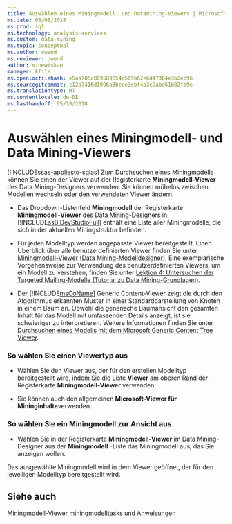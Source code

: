 ```yaml
---
title: Auswählen eines Miningmodell- und Datamining-Viewers | Microsoft Docs
ms.date: 05/08/2018
ms.prod: sql
ms.technology: analysis-services
ms.custom: data-mining
ms.topic: conceptual
ms.author: owend
ms.reviewer: owend
author: minewiskan
manager: kfile
ms.openlocfilehash: e5aa785c809589854d569b62e6d47364e3b2eb96
ms.sourcegitcommit: c12a7416d1996a3bcce3ebf4a3c9abe61b02fb9e
ms.translationtype: MT
ms.contentlocale: de-DE
ms.lasthandoff: 05/10/2018
---
```

# <a name="select-a-mining-model-and-a-data-mining-viewer"></a>Auswählen eines Miningmodell- und Data Mining-Viewers
[!INCLUDE[ssas-appliesto-sqlas](../../includes/ssas-appliesto-sqlas.md)]
  Zum Durchsuchen eines Miningmodells können Sie einen der Viewer auf der Registerkarte **Miningmodell-Viewer** des Data Mining-Designers verwenden. Sie können mühelos zwischen Modellen wechseln oder den verwendeten Viewer ändern.  
  
-   Das Dropdown-Listenfeld **Miningmodell** der Registerkarte **Miningmodell-Viewer** des Data Mining-Designers in [!INCLUDE[ssBIDevStudioFull](../../includes/ssbidevstudiofull-md.md)] enthält eine Liste aller Miningmodelle, die sich in der aktuellen Miningstruktur befinden.  
  
-   Für jeden Modelltyp werden angepasste Viewer bereitgestellt. Einen Überblick über alle benutzerdefinierten Viewer finden Sie unter [Miningmodell-Viewer &#40;Data Mining-Modelldesigner&#41;](http://msdn.microsoft.com/library/4ba391d5-c97b-4848-ba7c-7d096fa4b7dd). Eine exemplarische Vorgehensweise zur Verwendung des benutzerdefinierten Viewers, um ein Modell zu verstehen, finden Sie unter [Lektion 4: Untersuchen der Targeted Mailing-Modelle &#40;Tutorial zu Data Mining-Grundlagen&#41;](http://msdn.microsoft.com/library/1e00c5b9-a9f8-4503-99ee-377c9cc02d7f).  
  
-   Der [!INCLUDE[msCoName](../../includes/msconame-md.md)] Generic Content-Viewer zeigt die durch den Algorithmus erkannten Muster in einer Standarddarstellung von Knoten in einem Baum an. Obwohl die generische Baumansicht den gesamten Inhalt für das Modell mit umfassenden Details anzeigt, ist sie schwieriger zu interpretieren. Weitere Informationen finden Sie unter [Durchsuchen eines Modells mit dem Microsoft Generic Content Tree Viewer](../../analysis-services/data-mining/browse-a-model-using-the-microsoft-generic-content-tree-viewer.md).  
  
### <a name="to-select-a-viewer-type"></a>So wählen Sie einen Viewertyp aus  
  
-   Wählen Sie den Viewer aus, der für den erstellen Modelltyp bereitgestellt wird, indem Sie die Liste **Viewer** am oberen Rand der Registerkarte **Miningmodell-Viewer** verwenden.  
  
-   Sie können auch den allgemeinen **Microsoft-Viewer für Mininginhalte**verwenden.  
  
### <a name="to-select-a-mining-model-to-view"></a>So wählen Sie ein Miningmodell zur Ansicht aus  
  
-   Wählen Sie in der Registerkarte **Miningmodell-Viewer** im Data Mining-Designer aus der **Miningmodell** -Liste das Miningmodell aus, das Sie anzeigen wollen.  
  
 Das ausgewählte Miningmodell wird in dem Viewer geöffnet, der für den jeweiligen Modelltyp bereitgestellt wird.  
  
## <a name="see-also"></a>Siehe auch  
 [Miningmodell-Viewer miningmodelltasks und Anweisungen](../../analysis-services/data-mining/mining-model-viewer-tasks-and-how-tos.md)  
  
  
